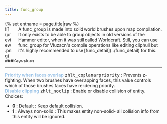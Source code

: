 ```yaml
---
title: func_group
---
```

<div>{% set entname = page.title|raw %}</div>
<div class="container previewimg">
<div class="columns">
<div class="imagepadding column col-auto" markdown="1">![](preview.png)</div>
<div class="column entityentry" markdown="1">A func_group is made into solid world brushes upon map compilation. It only exists to be able to group objects in old versions of the Hammer editor, when it was still called Worldcraft. Still, you can use func_group for Vluzacn's compile operations like editing cliphull but it's highly recommended to use [func_detail](../func_detail) for this.</div>
</div>
</div>
###Keyvalues
<hr>
<div class="entityentry" markdown="1">
<span style="color:#9fc5e8;"><b>Priority when faces overlap</b></span> <kbd  class="tooltip" data-tooltip="integer">zhlt_coplanarpriority</kbd> :
Prevents z-fighting. When two brushes have overlapping faces, this value controls which of those brushes faces have rendering priority.
</div>
<div class="entityentry" markdown="1">
<span style="color:#9fc5e8;"><b>Disable clipping</b></span> <kbd  class="tooltip" data-tooltip="choices">zhlt_noclip</kbd> :
Enable or disable collision of entity.
<div class="accordion">
<input type="checkbox" id="accordion-1" name="accordion-checkbox" hidden>
<label class="accordion-header" for="accordion-1">
<i class="icon icon-arrow-right mr-1"></i>
Choices:
</label>
<div class="accordion-body">
<ul>
<li><b>0 </b> : Default : Keep default collision.</li>
<li><b>1 </b> : Always non-solid : This makes entity non-solid- all collision info from this entity will be ignored.</li>
</ul>
</div>
</div>
</div>
